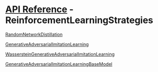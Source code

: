 # [API Reference](../API.md) - ReinforcementLearningStrategies

[RandomNetworkDistillation](ReinforcementLearningStrategies/RandomNetworkDistillation.md)

[GenerativeAdversarialImitationLearning](ReinforcementLearningStrategies/GenerativeAdversarialImitationLearning.md)

[WassersteinGenerativeAdversarialImitationLearning](ReinforcementLearningStrategies/WassersteinGenerativeAdversarialImitationLearning.md)

[GenerativeAdversarialImitationLearningBaseModel](ReinforcementLearningStrategies/GenerativeAdversarialImitationLearningBaseModel.md)